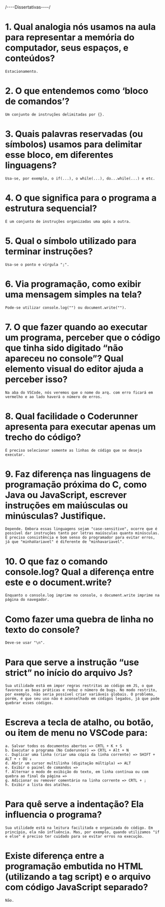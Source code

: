 /----Dissertativas----/

# 1. Qual analogia nós usamos na aula para representar a memória do computador, seus espaços, e conteúdos?

    Estacionamento.

# 2. O que entendemos como ‘bloco de comandos’?

    Um conjunto de instruções delimitadas por {}. 

# 3. Quais palavras reservadas (ou símbolos) usamos para delimitar esse bloco, em diferentes linguagens?

    Usa-se, por exemplo, o if(...), o while(...), do...while(...) e etc.

# 4. O que significa para o programa a estrutura sequencial?

    É um conjunto de instruções organizadas uma após a outra.

# 5. Qual o símbolo utilizado para terminar instruções?

    Usa-se o ponto e vírgula ";".

# 6. Via programação, como exibir uma mensagem simples na tela?

    Pode-se utilizar console.log("") ou document.write("").

# 7. O que fazer quando ao executar um programa, perceber que o código que tinha sido digitado “não apareceu no console”? Qual elemento visual do editor ajuda a perceber isso?

    Na aba do VSCode, nós veremos que o nome do arq. com erro ficará em vermelho e ao lado haverá o número de erros.

# 8. Qual facilidade o Coderunner apresenta para executar apenas um trecho do código?

    É preciso selecionar somente as linhas de código que se deseja executar.

# 9. Faz diferença nas linguagens de programação próxima do C, como Java ou JavaScript, escrever instruções em maiúsculas ou minúsculas? Justifique.

    Depende. Embora essas linguagens sejam "case-sensitive", ocorre que é possível dar instruções tanto por letras maiúsculas quanto minúsculas. É preciso consistência e bom senso do programador para evitar erros, já que "minhaVariavel" é diferente de "minhavariavel".

# 10. O que faz o comando console.log? Qual a diferença entre este e o document.write?

    Enquanto o console.log imprime no console, o document.write imprime na página do navegador.

# Como fazer uma quebra de linha no texto do console?

    Deve-se usar "\n".

# Para que serve a instrução “use strict” no início do arquivo Js?

    Sua utilidade está em impor regras restritas ao código em JS, o que favorece as boas práticas e reduz o número de bugs. No modo restrito, por exemplo, não seria possível criar variáveis globais. O problema, porém, é que seu uso não é aconselhado em códigos legados, já que pode quebrar esses códigos.

# Escreva a tecla de atalho, ou botão, ou item de menu no VSCode para:
    a. Salvar todos os documentos abertos => CRTL + K + S
    b. Executar o programa (No Coderunner) => CRTL + Alt + N
    c. Duplicar uma linha (criar uma cópia da linha corrente) => SHIFT + ALT + ↑ OU ↓
    d. Abrir um cursor multilinha (digitação múltipla) => ALT
    e. Exibir o painel de comandos =>
    f. Alternar o modo de exibição do texto, em linha contínua ou com quebra ao final da página =>
    g. Adicionar ou remover comentário na linha corrente => CRTL + ;
    h. Exibir a lista dos atalhos.

# Para quê serve a indentação? Ela influencia o programa?

    Sua utilidade está na leitura facilitada e organizada do código. Em princípio, ela não influência. Mas, por exemplo, quando utilizamos "if e else" é preciso ter cuidado para se evitar erros na execução.

# Existe diferença entre a programação embutida no HTML (utilizando a tag script) e o arquivo com código JavaScript separado?

    Não.